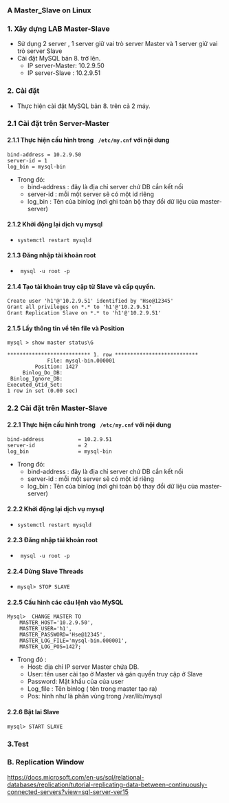 ### A Master_Slave on Linux

### 1. Xây dựng LAB  Master-Slave
- Sử dụng 2 server , 1 server giữ vai trò server Master và 1 server giữ vai trò server Slave
- Cài đặt MySQL bản 8. trở lên.
	- IP server-Master: 10.2.9.50
	- IP server-Slave : 10.2.9.51

### 2. Cài đặt
- Thực hiện cài đặt MySQL bản 8. trên cả 2 máy.

### 2.1 Cài đặt trên Server-Master
#### 2.1.1 Thực hiện cấu hình trong ` /etc/my.cnf` với nội dung
```
bind-address = 10.2.9.50
server-id = 1
log_bin = mysql-bin
```
- Trong đó: 
	- bind-address : đây là địa chỉ server chứ DB cần kết nối
	- server-id : mỗi một server sẽ có một id riêng
	- log_bin : Tên của binlog (nơi ghi toàn bộ thay đổi dữ liệu của master-server)

#### 2.1.2 Khởi động lại dịch vụ mysql
- `systemctl restart mysqld`

#### 2.1.3 Đăng nhập tài khoản root 
- ` mysql -u root -p`

#### 2.1.4 Tạo tài khoản truy cập từ Slave và cấp quyền.
```
Create user 'h1'@'10.2.9.51' identified by 'Hse@12345'
Grant all privileges on *.* to 'h1'@'10.2.9.51'
Grant Replication Slave on *.* to 'h1'@'10.2.9.51'
```

#### 2.1.5 Lấy thông tin về tên file và Position
```
mysql > show master status\G

*************************** 1. row ***************************
             File: mysql-bin.000001
         Position: 1427
     Binlog_Do_DB: 
 Binlog_Ignore_DB: 
Executed_Gtid_Set: 
1 row in set (0.00 sec)
```
### 2.2 Cài đặt trên Master-Slave
#### 2.2.1 Thực hiện cấu hình trong ` /etc/my.cnf` với nội dung
```
bind-address           = 10.2.9.51
server-id              = 2
log_bin                = mysql-bin
```
- Trong đó: 
	- bind-address : đây là địa chỉ server chứ DB cần kết nối
	- server-id : mỗi một server sẽ có một id riêng
	- log_bin : Tên của binlog (nơi ghi toàn bộ thay đổi dữ liệu của master-server)
#### 2.2.2 Khởi động lại dịch vụ mysql
- `systemctl restart mysqld`

#### 2.2.3 Đăng nhập tài khoản root 
- ` mysql -u root -p`

#### 2.2.4 Dừng Slave Threads
- `mysql> STOP SLAVE`

#### 2.2.5 Cấu hình các câu lệnh vào MySQL
```
Mysql>	CHANGE MASTER TO
	MASTER_HOST='10.2.9.50',
	MASTER_USER='h1',
	MASTER_PASSWORD='Hse@12345',
	MASTER_LOG_FILE='mysql-bin.000001',
	MASTER_LOG_POS=1427;
```
- Trong đó :
	- Host: địa chỉ IP server Master chứa DB.
	- User: tên user cài tạo ở Master và gán quyền truy cập ở Slave
	- Password: Mật khẩu của của user
	- Log_file : Tên binlog ( tên trong master tạo ra)
	- Pos: hình như là phân vùng trong /var/lib/mysql

#### 2.2.6 Bật lai Slave
` mysql> START SLAVE `

### 3.Test 


### B. Replication Window

https://docs.microsoft.com/en-us/sql/relational-databases/replication/tutorial-replicating-data-between-continuously-connected-servers?view=sql-server-ver15
